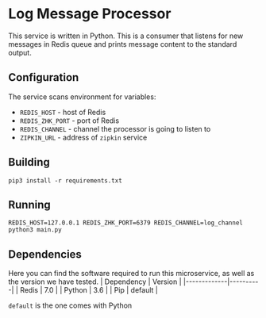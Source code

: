 # Log Message Processor
This service is written in Python. This is a consumer that listens for
new messages in Redis queue and prints message content to the standard output.

## Configuration

The service scans environment for variables:
- `REDIS_HOST` - host of Redis
- `REDIS_ZHK_PORT` - port of Redis
- `REDIS_CHANNEL` - channel the processor is going to listen to
- `ZIPKIN_URL` - address of `zipkin` service

## Building 

```
pip3 install -r requirements.txt
```
## Running
```
REDIS_HOST=127.0.0.1 REDIS_ZHK_PORT=6379 REDIS_CHANNEL=log_channel python3 main.py
```
## Dependencies
Here you can find the software required to run this microservice, as well as the version we have tested.
|  Dependency | Version  |
|-------------|----------|
| Redis       | 7.0      |
| Python      | 3.6      |
| Pip         | default  |

`default` is the one comes with Python